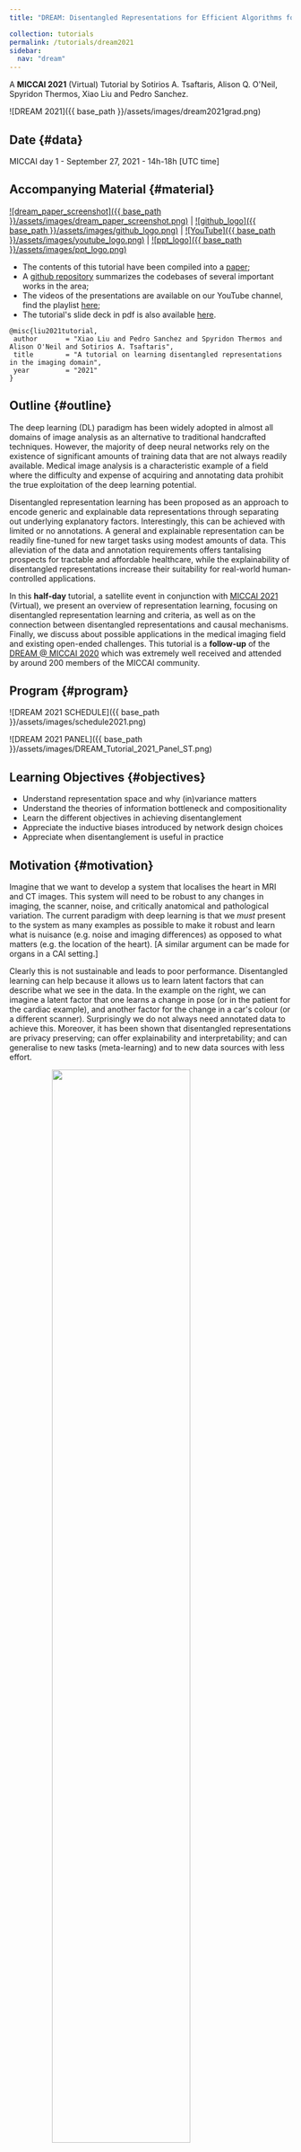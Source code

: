 ```yaml
---
title: "DREAM: Disentangled Representations for Efficient Algorithms for Medical data"

collection: tutorials
permalink: /tutorials/dream2021
sidebar:
  nav: "dream"
---
```


A **MICCAI 2021** (Virtual) Tutorial by Sotirios A. Tsaftaris, Alison Q. O'Neil, Spyridon Thermos, Xiao Liu and Pedro Sanchez.

![DREAM 2021]({{ base_path }}/assets/images/dream2021grad.png)

## Date {#data}

MICCAI day 1 - September 27, 2021 - 14h-18h [UTC time]

## Accompanying Material {#material}



[![dream_paper_screenshot]({{ base_path }}/assets/images/dream_paper_screenshot.png)](https://arxiv.org/abs/2108.12043)  | [![github_logo]({{ base_path }}/assets/images/github_logo.png)](https://github.com/vios-s/disentanglement_tutorial)  | [![YouTube]({{ base_path }}/assets/images/youtube_logo.png)](https://www.youtube.com/watch?v=j5FkqQXpd3M&list=PLhBFvhTs6IB6FRX77QUomHiLaEo_nJ0Ti&index=2) | [![ppt_logo]({{ base_path }}/assets/images/ppt_logo.png)](https://drive.google.com/file/d/1jW8tp00sRq94Hv17jAZKmLdiYUN3jGhN/view?usp=sharing)


- The contents of this tutorial have been compiled into a [paper](https://arxiv.org/abs/2108.12043);
- A [github repository](https://github.com/vios-s/disentanglement_tutorial) summarizes the codebases of several important works in the area;
- The videos of the presentations are available on our YouTube channel, find the playlist [here](https://www.youtube.com/watch?v=j5FkqQXpd3M&list=PLhBFvhTs6IB6FRX77QUomHiLaEo_nJ0Ti&index=2);
- The tutorial's slide deck in pdf is also available [here](https://drive.google.com/file/d/1jW8tp00sRq94Hv17jAZKmLdiYUN3jGhN/view?usp=sharing).

 ```
@misc{liu2021tutorial,
  author       = "Xiao Liu and Pedro Sanchez and Spyridon Thermos and Alison O'Neil and Sotirios A. Tsaftaris",
  title        = "A tutorial on learning disentangled representations in the imaging domain",
  year         = "2021"
}
```
  

## Outline {#outline}

The deep learning (DL) paradigm has been widely adopted in almost all domains of image analysis as an alternative to traditional handcrafted techniques. However, the majority of deep neural networks rely on the existence of significant amounts of training data that are not always readily available. Medical image analysis is a characteristic example of a field where the difficulty and expense of acquiring and annotating data prohibit the true exploitation of the deep learning potential.

Disentangled representation learning has been proposed as an approach to encode generic and explainable data representations through separating out underlying explanatory factors. Interestingly, this can be achieved with limited or no annotations. A general and explainable representation can be readily fine-tuned for new target tasks using modest amounts of data. This alleviation of the data and annotation requirements offers tantalising prospects for tractable and affordable healthcare, while the explainability of disentangled representations increase their suitability for real-world human-controlled applications. 

In this **half-day** tutorial, a satellite event in conjunction with [MICCAI
2021](https://miccai2021.org/) (Virtual), we present an overview of representation learning, focusing on disentangled representation learning and criteria, as well as on the connection between disentangled representations and causal mechanisms. Finally, we discuss about possible applications in the medical imaging field and existing open-ended challenges. This tutorial is a **follow-up** of the [DREAM @ MICCAI 2020](/tutorials/dream2020) which was extremely well received and attended by around 200 members of the MICCAI community.

## Program {#program}

![DREAM 2021 SCHEDULE]({{ base_path }}/assets/images/schedule2021.png)

![DREAM 2021 PANEL]({{ base_path }}/assets/images/DREAM_Tutorial_2021_Panel_ST.png)

<!---
**Virtual Format**: On the MICCAI platform we have uploaded several videos that
cover the material of the tutorial. Please send us your questions before the
session via email or via the platform. On the day of the tutorial, we will be
offering an abridged version of the pre-recorded video material currently
available on the platform LIVE to further develop audience interaction and
ensure that everyone in the audience is on a `level' playing field. We will
divide the tutorial in sessions, keep each session short, and have live Q&A
immediately after each session. These presentations do not replace the videos
available already but offer a shorter summary. If you have seen the videos
already and have emailed us questions before or submitted questions in the
platform chat and we did not reply we will aim to reply to them live here during
the Q&A. If we run out of time, please do reach out to us offline!

All times are UTC (for BST (current UK time), add +1). 


The schedule is
visible below. 

--Part 1: 30mins
* Representation learning 
* Compositionality theory
* Invariance and covariance and the information bottleneck principle

--Part 2: 1hr
* Disentangled learning 
* VAE and GANs and disentangling variants
* Content-style disentanglement 

--Coffee break (20mins)

--Part 3: 1hr
* Metrics for disentanglement 
* From disentangled representations to causal mechanisms

--Part 4: 1hr
* Applications of disentanglement in medical imaging, computer vision and healthcare
* The hierarchical and compositional structure of medical data for disentanglement
* Open challenges and Q&A 
-->




## Learning Objectives {#objectives}
* Understand representation space and why (in)variance matters
* Understand the theories of information bottleneck and compositionality
* Learn the different objectives in achieving disentanglement
* Appreciate the inductive biases introduced by network design choices
* Appreciate when disentanglement is useful in practice


## Motivation {#motivation}
Imagine that we want to develop a system that localises the heart in MRI and CT
images. This system will need to be robust to any changes in imaging, the
scanner, noise, and critically anatomical and pathological variation. The
current paradigm with deep learning is that we *must* present to the system as
many examples as possible to make it robust and learn what is nuisance (e.g.
noise and imaging differences) as opposed to what matters (e.g. the location of
the heart). [A similar argument can be made for organs in a CAI setting.]

Clearly this is not sustainable and leads to poor performance.
Disentangled learning can help because it allows us to learn latent factors that
can describe what we see in the data. In the example on the right, we can
imagine a latent factor that one learns a change in pose (or in the patient for
the cardiac example), and another factor for the change in a car's colour (or a
different scanner). Surprisingly we do not always need annotated data to achieve
this. Moreover, it has been shown that disentangled representations are privacy
preserving; can offer explainability and interpretability; and can generalise to
new tasks (meta-learning) and to new data sources with less effort.

<img style="display: block; margin-left: auto; margin-right: auto; width: 70%;" src="{{ base_path }}/assets/images/disentangled_example.svg">

We should (re)appreciate that machine learning (ML) is not simply a functional
mapping between input and output, but one that maps input data to manifolds and
then decisions/tasks. This return to principled design will allow us to evolve
and propose efficient solutions that are robust to new applications and shorten
the path to clinical translation.

Learning suitable representations is key in ML. In fact, the ML community has
the dedicated International Conference on Learning Representations
([ICLR](https://iclr.cc/)). Disentangled learning is considered a hot area: a
dedicated [challenge run at NeurIPS
2019](https://www.aicrowd.com/challenges/neurips-2019-disentanglement-challenge).
According to Google Scholar trends, the number of papers in major ML conferences
doubles yearly . Scientific American, a prestigious periodical in popular
science, had a description of disentangled representation learning in May 2019
([Machine Learning Gets a Bit More
Humanlike](https://www.scientificamerican.com/article/machine-learning-gets-a-bit-more-humanlike/)).
Disentangled learning appeared in MICCAI 5 years ago in a couple of papers, but
now has tripled in appearance. Thus, it is timely to formally introduce this
important area of research in our community. A google scholar search outputs the following number of disentanglement publications per year:


<img style="display: block; margin-left: auto; margin-right: auto; width: 50%;" src="{{ base_path }}/assets/images/scholar_trend_2021.png">

Query: "learning AND (disentangled OR disentanglement) source:Arxiv"

## Applications {#applications}

But is disentanglement relevant to real-life applications? We will answer this question reporting details of exemplar methods that exploit disentanglement to improve challenging tasks in computer vision and medical image analysis. 

<img style="display: block; margin-left: auto; margin-right: auto; width: 80%;" src="{{ base_path }}/assets/images/disentanglement_applications.svg">

## Teachers {#teachers}

[Prof. Sotirios A Tsaftaris (Sotos)](/team/tsaftaris)  is Chair in Machine Learning and Computer
Vision with the University of Edinburgh and is also the Canon Medical/Royal
Academy of Engineering Research Chair in Healthcare AI. Sotos leads a group
where several young researchers work in machine learning and computer vision. He
obtained his PhD in 2006 from Northwestern University USA and has held several
academic positions in USA, Italy and UK. Sotos's research expertise is in
representation learning. 

[Dr Alison Q O’Neil (Alison)](/team/oneil) is a Senior Scientist in the AI Research Team at
Canon Medical Research Europe and Honorary Research Fellow at the University of
Edinburgh. She obtained her EngD at Canon Medical Research Europe in affiliation
with Heriot-Watt University, and now leads a team of scientists and research
students working on machine learning techniques for industrial healthcare
applications – including applications in medical imaging, natural language
processing, and electronic health record (EHR) data. Alison will bring an
industry perspective to the tutorial and also talk about disentanglement in
other data forms (e.g. text).

[Dr. Spyridon Thermos (Spiros)](/team/thermos) is a postdoc at UoE. Spiros expertise lies in disentangled representation learning, disentanglement evaluation and conditional image synthesis. He will present metrics on disentanglement and how to measure the entanglement between tensors and latent representations. 

[Mr. Xiao Liu ](/team/liu)is a 2nd year PhD student at UoE. His research interests include cardiac image segmentation, disentangled representation learning and domain generalization. He will present the role of decoders in learning representations and how disentanglement can help with domain adaptation and generalisation.

[Mr. Pedro Sanchez](/team/sanchez) is a 1st year PhD student working on disentanglement and causal learning. Previously, he worked at Canon Medical with medical image analysis and machine learning. He completed his MSc in biomedical engineering at the University of Strasbourg. He will present the role of disentanglement in learning causal mechanisms. 


<!---
## Materials {#materials}
See [MICCAI
platform](https://miccai2020.pathable.co/meetings/virtual/k5n3YF5e7MAFioduk).
-->

## Support {#support}
Generously supported by [Canon Medical Research
Europe](https://research.eu.medical.canon/), the [Royal Academy of
Engineering](https://www.raeng.org.uk/) and the
[School of Engineering](https://www.eng.ed.ac.uk/).  
